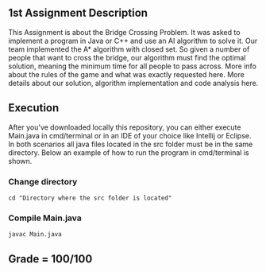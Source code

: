 ## 1st Assignment Description
This Assignment is about the Bridge Crossing Problem. It was asked to implement a program in Java or C++ and use an AI algorithm to solve it. Our team implemented the A* algorithm with closed set. So given a number of people that want to cross the bridge, our algorithm must find the optimal solution, meaning the minimum time for all people to pass across. More info about the rules of the game and what was exactly requested here. More details about our solution, algorithm implementation and code analysis here.

## Execution
After you've downloaded locally this repository, you can either execute Main.java in cmd/terminal or in an IDE of your choice like Intellij or Eclipse. In both scenarios all java files located in the src folder must be in the same directory. Below an example of how to run the program in cmd/terminal is shown.


### Change directory
```properties
cd "Directory where the src folder is located"
```  

### Compile Main.java
```properties
javac Main.java
```  



## Grade = 100/100
